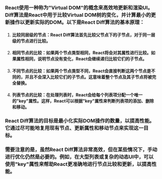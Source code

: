 ### React使用一种称为"Virtual DOM"的概念来高效地更新和渲染UI。Diff算法是React中用于比较Virtual DOM树的变化，并计算最小的更新操作以更新实际的DOM。以下是React Diff算法的基本原理：

1. #### **比较同层级的节点**：React Diff算法首先比较父节点下的子节点，对于同一层级的节点进行比较。

2. #### **相同节点的比较**：如果两个节点类型相同，React将会对其属性进行比较。如果属性相同，说明节点没有变化，React会继续递归比较它们的子节点。

3. #### **不同节点的比较**：如果两个节点类型不同，React会直接判断这两个节点是不同的，并且不会深入比较它们的子节点。这意味着整个节点及其子节点将被完全替换。

4. #### **列表节点的比较**：在处理列表时，React会给每个列表项分配一个唯一的"key"属性。这样，React可以根据"key"属性来判断列表项的添加、删除和移动。

### React Diff算法的目标是最小化实际DOM操作的数量，以提高性能。它通过尽可能地复用现有节点、更新属性和移动节点来实现这一目标。

### 需要注意的是，虽然React Diff算法非常高效，但在某些情况下，手动进行优化仍然是必要的。例如，在大型列表或复杂的动态UI中，可以使用"key"属性来帮助React更准确地进行节点比较和更新，以提高性能。